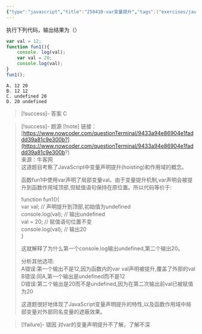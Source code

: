 ```yaml
---
{"type":"javascript","title":"250410-var变量提升","tags":["exercises/javascript/基础语法"],"author":"codertoro","establish":"2025-04-10","update":"2025-04-10","dg-publish":true,"javascript":true,"permalink":"/Exercises/JavaScript/250410-var变量提升/","dgPassFrontmatter":true,"created":"2025-04-10T14:02:44.483+08:00","updated":"2025-04-11T08:39:32.818+08:00"}
---
```


执行下列代码，输出结果为（）
```javascript
var val = 12;
function fun1(){
    console. log(val);
    var val = 20;
    console.log(val);
}
fun1();
```
```
A. 12 20
B. 12 12
C. undefined 20
D. 20 undefined
```
> [!success]- 答案
C

> [!success]- 题源
>[!note]
>链接：[https://www.nowcoder.com/questionTerminal/9433a94e86904e1faddd39a81c9e300b?](https://www.nowcoder.com/questionTerminal/9433a94e86904e1faddd39a81c9e300b?)  
>来源：牛客网    
>这道题目考察了JavaScript中变量声明提升(hoisting)和作用域的概念。  
>  
>函数fun1中使用var声明了局部变量val。由于变量提升机制,var声明会被提升到函数作用域顶部,但赋值语句保持在原位置。所以代码等价于:  
>  
>function fun1(){  
>var val; // 声明提升到顶部,初始值为undefined  
>console.log(val); // 输出undefined  
>val = 20; // 赋值语句位置不变  
>console.log(val); // 输出20  
>}  
>  
>这就解释了为什么第一个console.log输出undefined,第二个输出20。  
>  
>分析其他选项:  
>A错误:第一个输出不是12,因为函数内的var val声明被提升,覆盖了外部的val  
>B错误:同A,第一个输出是undefined而不是12  
>D错误:第二个输出是20而不是undefined,因为在第二次输出前val已被赋值为20  
>  
>这道题很好地体现了JavaScript变量声明提升的特性,以及函数作用域中局部变量对外部同名变量的遮蔽效果。


> [!failure]- 错因
对var的变量声明提升不了解，了解不深

